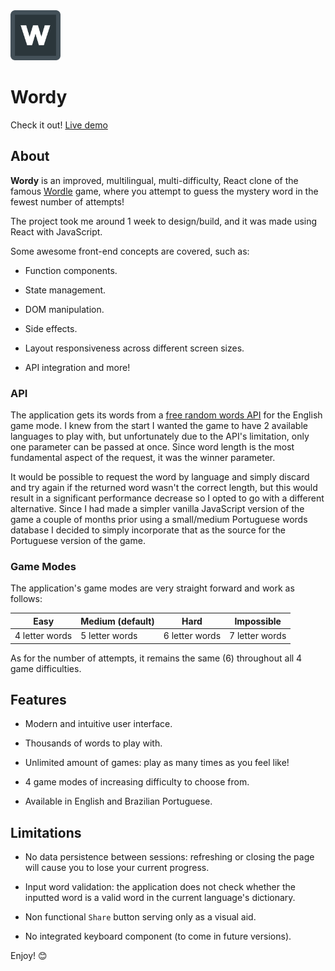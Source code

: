 <img src="https://github.com/rcdvgn/Wordy/blob/main/src/assets/favicon/favicon.png?raw=true" alt="Wordy Logo" width= "80" />

# Wordy

Check it out! [Live demo](https://wordy-tawny.vercel.app/)

## About

**Wordy** is an improved, multilingual, multi-difficulty, React clone of the famous [Wordle](https://www.nytimes.com/games/wordle/index.html) game, where you attempt to guess the mystery word in the fewest number of attempts!

The project took me around 1 week to design/build, and it was made using React with JavaScript.

Some awesome front-end concepts are covered, such as:
- Function components.

- State management.

- DOM manipulation.

- Side effects.

- Layout responsiveness across different screen sizes.

- API integration and more!

### API

The application gets its words from a [free random words API](http://random-word-api.herokuapp.com/home) for the English game mode. I knew from the start I wanted the game to have 2 available languages to play with, but unfortunately due to the API's limitation, only one parameter can be passed at once. Since word length is the most fundamental aspect of the request, it was the winner parameter. 

It would be possible to request the word by language and simply discard and try again if the returned word wasn't the correct length, but this would result in a significant performance decrease so I opted to go with a different alternative. Since I had made a simpler vanilla JavaScript version of the game a couple of months prior using a small/medium Portuguese words database I decided to simply incorporate that as the source for the Portuguese version of the game.

### Game Modes

The application's game modes are very straight forward and work as follows:

| Easy | Medium (default) | Hard | Impossible |
| -------- | -------- | -------- | -------- |
| 4 letter words | 5 letter words | 6 letter words | 7 letter words |

As for the number of attempts, it remains the same (6) throughout all 4 game difficulties.

## Features

- Modern and intuitive user interface.

- Thousands of words to play with.

- Unlimited amount of games: play as many times as you feel like! 

- 4 game modes of increasing difficulty to choose from.

- Available in English and Brazilian Portuguese.

## Limitations

- No data persistence between sessions: refreshing or closing the page will cause you to lose your current progress.

- Input word validation: the application does not check whether the inputted word is a valid word in the current language's dictionary.

- Non functional `Share` button serving only as a visual aid.

- No integrated keyboard component (to come in future versions).

Enjoy! 😊
